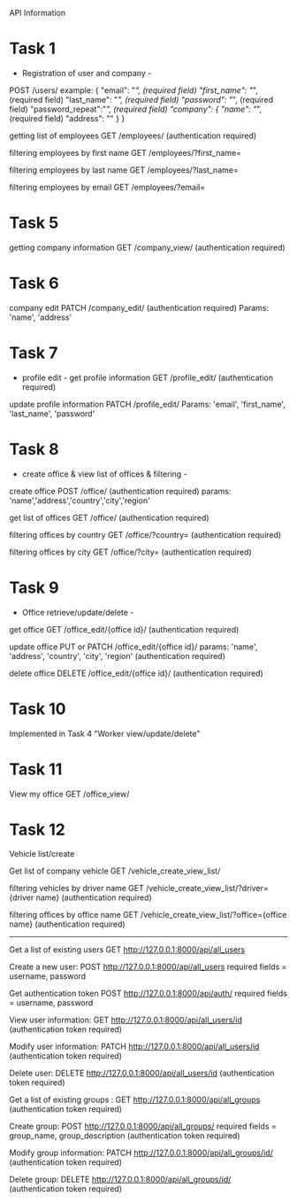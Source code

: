 API Information
# Task 1
- Registration of user and company -

POST /users/
example:
{
    "email": "_", (required field)
    "first_name": "_", (required field)
    "last_name": "_", (required field)
    "password": "_", (required field)
    "password_repeat":"_", (required field)
    "company": {
        "name": "_", (required field)
        "address": ""
    }
}



getting list of employees
GET /employees/ (authentication required)

filtering employees by first name
GET /employees/?first_name=

filtering employees by last name
GET /employees/?last_name=

filtering employees by email
GET /employees/?email=

# Task 5
getting company information 
GET /company_view/ (authentication required)

# Task 6
company edit
PATCH /company_edit/ (authentication required)
Params: 'name', 'address'

# Task 7
- profile edit -
get profile information
GET /profile_edit/ (authentication required)

update profile information
PATCH /profile_edit/
Params: 'email', 'first_name', 'last_name', 'password'

# Task 8
- create office & view list of offices & filtering -

create office 
POST /office/ (authentication required)
params: 'name','address','country','city','region'

get list of offices 
GET /office/ (authentication required)

filtering offices by country
GET /office/?country= (authentication required)

filtering offices by city
GET /office/?city= (authentication required)

# Task 9
- Office retrieve/update/delete -

get office
GET /office_edit/{office id}/ (authentication required)

update office
PUT or PATCH /office_edit/{office id}/
params: 'name', 'address', 'country', 'city', 'region' (authentication required)

delete office
DELETE /office_edit/{office id}/ (authentication required)

# Task 10
Implemented in Task 4 "Worker view/update/delete"

# Task 11
View my office
GET /office_view/

# Task 12
Vehicle list/create

Get list of company vehicle
GET /vehicle_create_view_list/

filtering vehicles by driver name
GET /vehicle_create_view_list/?driver={driver name} (authentication required)

filtering offices by office name
GET /vehicle_create_view_list/?office={office name} (authentication required)





________________________________

Get a list of existing users
GET http://127.0.0.1:8000/api/all_users

Create a new user:
POST http://127.0.0.1:8000/api/all_users    required fields = username,  password

Get authentication token
POST http://127.0.0.1:8000/api/auth/    required fields = username,  password

View user information:
GET http://127.0.0.1:8000/api/all_users/id (authentication token required)

Modify user information:
PATCH http://127.0.0.1:8000/api/all_users/id (authentication token required)

Delete user:
DELETE http://127.0.0.1:8000/api/all_users/id (authentication token required)

Get a list of existing groups :
GET http://127.0.0.1:8000/api/all_groups (authentication token required)

Create group:
POST http://127.0.0.1:8000/api/all_groups/	required fields = group_name, group_description (authentication token required)

Modify group information:
PATCH http://127.0.0.1:8000/api/all_groups/id/ (authentication token required)

Delete group:
DELETE  http://127.0.0.1:8000/api/all_groups/id/ (authentication token required)
